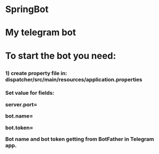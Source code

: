 # SpringBot
<h1>My telegram bot<h1>

To start the bot you need:
<h3>1) create property file in:  dispatcher/src/main/resources/application.properties<h3>
<p>Set value for fields:</p>
<p>server.port=<your value></p>
<p>bot.name=<your value></p>
<p>bot.token=<your value></p>
<p>Bot name and bot token getting from BotFather in Telegram app.</p>
